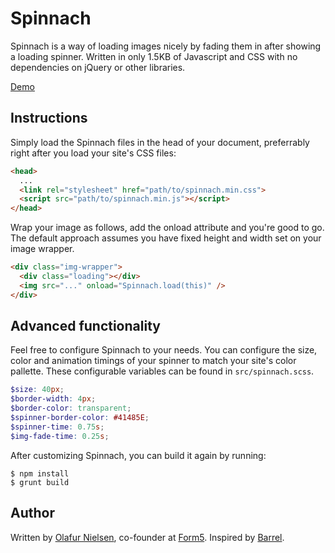 Spinnach
========

Spinnach is a way of loading images nicely by fading them in after showing
a loading spinner. Written in only 1.5KB of Javascript and CSS with no
dependencies on jQuery or other libraries.

[Demo](http://form5.github.io/Spinnach/)

## Instructions
Simply load the Spinnach files in the head of your document, preferrably 
right after you load your site's CSS files:

```html
<head>
  ...
  <link rel="stylesheet" href="path/to/spinnach.min.css">
  <script src="path/to/spinnach.min.js"></script>
</head>
```

Wrap your image as follows, add the onload attribute and you're good to go.
The default approach assumes you have fixed height and width set on your
image wrapper.

```html
<div class="img-wrapper">
  <div class="loading"></div>
  <img src="..." onload="Spinnach.load(this)" />
</div>
```

## Advanced functionality

Feel free to configure Spinnach to your needs. You can configure the size,
color and animation timings of your spinner to match your site's color pallette.
These configurable variables can be found in `src/spinnach.scss`.

```scss
$size: 40px;
$border-width: 4px;
$border-color: transparent;
$spinner-border-color: #41485E;
$spinner-time: 0.75s;
$img-fade-time: 0.25s;
```

After customizing Spinnach, you can build it again by running:

```shell
$ npm install
$ grunt build
```

## Author
Written by [Olafur Nielsen](http://twitter.com/olafurnielsen), co-founder at
[Form5](http://www.form5.is). Inspired by
[Barrel](http://www.barrelny.com/blog/taking-control-of-imageloading/).
